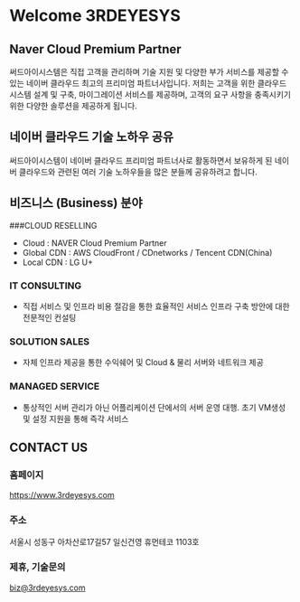 # Welcome 3RDEYESYS

## Naver Cloud Premium Partner
써드아이시스템은 직접 고객을 관리하며 기술 지원 및 다양한 부가 서비스를 제공할 수 있는 네이버 클라우드 최고의 프리미엄 파트너사입니다.
저희는 고객을 위한 클라우드 시스템 설계 및 구축, 마이그레이션 서비스를 제공하며, 고객의 요구 사항을 충족시키기 위한 다양한 솔루션을 제공하게 됩니다.

## 네이버 클라우드 기술 노하우 공유
써드아이시스템이 네이버 클라우드 프리미엄 파트너사로 활동하면서 보유하게 된 네이버 클라우드와 관련된 여러 기술 노하우들을 많은 분들께 공유하려고 합니다.


## 비즈니스 (Business) 분야

###CLOUD RESELLING
- Cloud : NAVER Cloud Premium Partner
- Global CDN : AWS CloudFront / CDnetworks / Tencent CDN(China)
- Local CDN : LG U+

### IT CONSULTING
- 직접 서비스 및 인프라 비용 절감을 통한 효율적인 서비스 인프라 구축 방안에 대한 전문적인 컨설팅

### SOLUTION SALES
- 자체 인프라 제공을 통한 수익쉐어 및 Cloud & 물리 서버와 네트워크 제공

### MANAGED SERVICE
- 통상적인 서버 관리가 아닌 어플리케이션 단에서의 서버 운영 대행. 초기 VM생성 및 설정 지원을 통해 즉각 서비스


## CONTACT US

### 홈페이지
<a href="https://www.3rdeyesys.com/" target="_blank">https://www.3rdeyesys.com</a>

### 주소
서울시 성동구 아차산로17길57 일신건영 휴먼테코 1103호

### 제휴, 기술문의
<a href="mailto:biz@3rdeyesys.com">biz@3rdeyesys.com</a>
